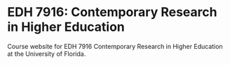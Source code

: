 # EDH 7916: Contemporary Research in Higher Education

Course website for EDH 7916 Contemporary Research in Higher Education at the University of Florida.

